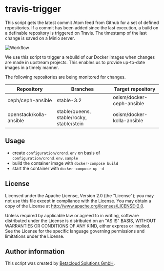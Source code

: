 # travis-trigger

This script gets the latest commit Atom feed from Github for a set of defined repositories.
If a commit has been added since the last execution, a build on a definable repository is
triggered on Travis. The timestamp of the last change is saved on a Minio server.

![Workflow](https://raw.githubusercontent.com/osism/travis-trigger/master/images/workflow.png)

We use this script to trigger a rebuild of our Docker images when changes are made in
upstream projects. This enables us to provide up-to-date images in a timely manner.

The following repositories are being monitored for changes.

| Repository              | Branches                                  | Target repository          |
|-------------------------|-------------------------------------------|----------------------------|
| ceph/ceph-ansible       | stable-3.2                                | osism/docker-ceph-ansible  |
| openstack/kolla-ansible | stable/queens, stable/rocky, stable/stein | osism/docker-kolla-ansible |

Usage
-----

* create `configuration/crond.env` on basis of `configuration/crond.env.sample`
* build the container image with `docker-compose build`
* start the container with `docker-compose up -d`

License
-------

Licensed under the Apache License, Version 2.0 (the "License");
you may not use this file except in compliance with the License.
You may obtain a copy of the License at http://www.apache.org/licenses/LICENSE-2.0.

Unless required by applicable law or agreed to in writing, software
distributed under the License is distributed on an "AS IS" BASIS,
WITHOUT WARRANTIES OR CONDITIONS OF ANY KIND, either express or implied.
See the License for the specific language governing permissions and
limitations under the License.

Author information
------------------

This script was created by [Betacloud Solutions GmbH](https://betacloud-solutions.de).
